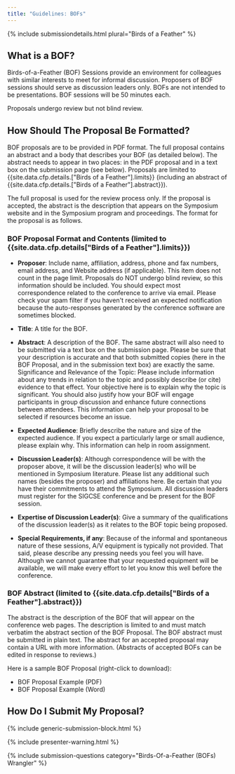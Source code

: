 ```yaml
---
title: "Guidelines: BOFs"
---
```

{% include submissiondetails.html plural="Birds of a Feather" %}

## What is a BOF?

Birds-of-a-Feather (BOF) Sessions provide an environment for colleagues with similar interests to meet for informal discussion. Proposers of BOF sessions should serve as discussion leaders only. BOFs are not intended to be presentations.  BOF sessions will be 50 minutes each.

Proposals undergo review but not blind review.

## How Should The Proposal Be Formatted?

BOF proposals are to be provided in PDF format. The full proposal contains an abstract and a body that describes your BOF (as detailed below). The abstract needs to appear in two places: in the PDF proposal and in a text box on the submission page (see below). Proposals are limited to {{site.data.cfp.details.["Birds of a Feather"].limits}} (including an abstract of {{site.data.cfp.details.["Birds of a Feather"].abstract}}).

The full proposal is used for the review process only. If the proposal is accepted, the abstract is the description that appears on the Symposium website and in the Symposium program and proceedings. The format for the proposal is as follows.

### BOF Proposal Format and Contents (limited to {{site.data.cfp.details["Birds of a Feather"].limits}})

* **Proposer**: Include name, affiliation, address, phone and fax numbers, email address, and Website address (if applicable). This item does not count in the page limit. Proposals do NOT undergo blind review, so this information should be included. You should expect most correspondence related to the conference to arrive via email. Please check your spam filter if you haven't received an expected notification because the auto-responses generated by the conference software are sometimes blocked.

* **Title**: A title for the BOF.

* **Abstract**: A description of the BOF. The same abstract will also need to be submitted via a text box on the submission page. Please be sure that your description is accurate and that both submitted copies (here in the BOF Proposal, and in the submission text box) are exactly the same.
Significance and Relevance of the Topic: Please include information about any trends in relation to the topic and possibly describe (or cite) evidence to that effect. Your objective here is to explain why the topic is significant. You should also justify how your BOF will engage participants in group discussion and enhance future connections between attendees. This information can help your proposal to be selected if resources become an issue.

* **Expected Audience**: Briefly describe the nature and size of the expected audience. If you expect a particularly large or small audience, please explain why. This information can help in room assignment.

* **Discussion Leader(s)**: Although correspondence will be with the proposer above, it will be the discussion leader(s) who will be mentioned in Symposium literature. Please list any additional such names (besides the proposer) and affiliations here. Be certain that you have their commitments to attend the Symposium. All discussion leaders must register for the SIGCSE conference and be present for the BOF session.

* **Expertise of Discussion Leader(s)**: Give a summary of the qualifications of the discussion leader(s) as it relates to the BOF topic being proposed.

* **Special Requirements, if any**: Because of the informal and spontaneous nature of these sessions, A/V equipment is typically not provided. That said, please describe any pressing needs you feel you will have. Although we cannot guarantee that your requested equipment will be available, we will make every effort to let you know this well before the conference.

### BOF Abstract (limited to {{site.data.cfp.details["Birds of a Feather"].abstract}})

The abstract is the description of the BOF that will appear on the conference web pages. The description is limited to and must match verbatim the abstract section of the BOF Proposal. The BOF abstract must be submitted in plain text. The abstract for an accepted proposal may contain a URL with more information. (Abstracts of accepted BOFs can be edited in response to reviews.)

Here is a sample BOF Proposal (right-click to download):

* BOF Proposal Example (PDF)
* BOF Proposal Example (Word)

## How Do I Submit My Proposal?

{% include generic-submission-block.html %}

{% include presenter-warning.html %}

{% include submission-questions category="Birds-Of-a-Feather (BOFs) Wrangler" %}
